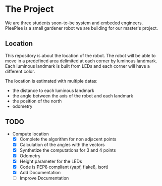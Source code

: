 # The Project

We are three students soon-to-be system and embeded engineers.
PleePlee is a small gardener robot we are building for our master's project.

## Location

This repository is about the location of the robot. The robot will be able to
move in a predefined area delimited at each corner by luminous landmark.
Each luminous landmark is built from LEDs and each corner will have a different
color.

The location is estimated with multiple datas:
  - the distance to each luminous landmark
  - the angle between the axis of the robot and each landmark
  - the position of the north
  - odometry

## TODO

* Compute location
  * [X] Complete the algorithm for non adjacent points
  * [X] Calculation of the angles with the vectors
  * [X] Synthetize the computations for 3 and 4 points
  * [X] Odometry
  * [X] Height parameter for the LEDs
  * [X] Code is PEP8 compliant (yapf, flake8, isort)
  * [X] Add Documentation
  * [ ] Improve Documentation
